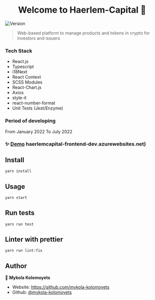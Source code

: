 <h1 align="center">Welcome to Haerlem-Capital 👋</h1>
<p>
  <img alt="Version" src="https://img.shields.io/badge/version-0.1.1-blue.svg?cacheSeconds=2592000" />
</p>

> Web-based platform to manage products and tokens in crypto for investors and issuers
### Tech Stack
- React.js
- Typescript
- i18Next
- React Context
- SCSS Modules
- React-Chart.js
- Axios
- style-it
- react-number-format
- Unit Tests (Jest/Enzyme)

### Period of developing
From January 2022 To July 2022

### ✨ [Demo](https://haerlemcapital-frontend-dev.azurewebsites.net) haerlemcapital-frontend-dev.azurewebsites.net)

## Install

```sh
yarn install
```

## Usage

```sh
yarn start
```

## Run tests

```sh
yarn run test
```

## Linter with prettier 

```sh
yarn run lint:fix
```

## Author

👤 **Mykola Kolomoyets**

- Website: https://github.com/mykola-kolomoyets
- Github: [@mykola-kolomoyets](https://github.com/mykola-kolomoyets)

